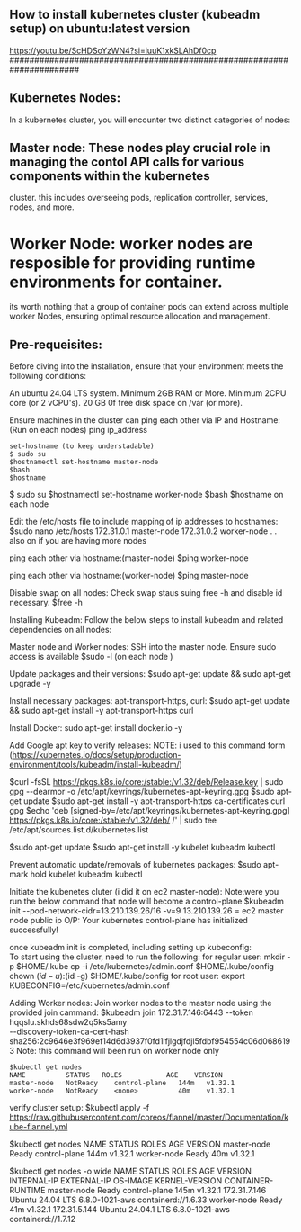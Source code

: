 ## How to install kubernetes cluster (kubeadm setup) on ubuntu:latest version
https://youtu.be/ScHDSoYzWN4?si=iuuK1xkSLAhDf0cp
######################################################################

## Kubernetes Nodes:

In a kubernetes cluster, you will encounter two distinct categories of nodes:

## Master node: These nodes play crucial role in managing the contol API calls for various components within the kubernetes

cluster. this includes overseeing pods, replication controller, services, nodes, and more. 

# Worker Node: worker nodes are resposible for providing runtime environments for container. 
its worth nothing that a group of container pods can extend across multiple worker Nodes, ensuring optimal resource allocation and management.

## Pre-requeisites:
Before diving into the installation, ensure that your environment meets the following conditions:

An ubuntu 24.04 LTS system.
Minimum 2GB RAM or More.
Minimum 2CPU core (or 2 vCPU's).
20 GB 0f free disk space on /var (or more).

Ensure machines in the cluster can ping each other via IP and Hostname: (Run on each nodes)
ping ip_address
```
set-hostname (to keep understadable)
$ sudo su 
$hostnamectl set-hostname master-node
$bash
$hostname 
```
$ sudo su 
$hostnamectl set-hostname worker-node
$bash
$hostname 
on each node 

Edit the /etc/hosts file  to include mapping of ip addresses to hostnames:
$sudo nano /etc/hosts 
172.31.0.1 master-node
172.31.0.2 worker-node
.
.
also on if you are having more nodes

ping each other via hostname:(master-node)
$ping worker-node

ping each other via hostname:(worker-node)
$ping master-node

Disable swap on all nodes:
Check swap staus suing free -h and disable id necessary.
$free -h

Installing Kubeadm:
Follow the below steps to install kubeadm and related dependencies on all nodes:

Master node and Worker nodes:
SSH into the master node.
Ensure sudo access is available
$sudo -l  (on each node )

Update packages and their versions:
$sudo apt-get update && sudo apt-get upgrade -y 

Install necessary packages: apt-transport-https, curl:
$sudo apt-get update && sudo apt-get install -y apt-transport-https curl 

Install Docker:
sudo apt-get install docker.io -y

Add Google apt key to verify releases:
NOTE: i used to this command form (https://kubernetes.io/docs/setup/production-environment/tools/kubeadm/install-kubeadm/)

$curl -fsSL https://pkgs.k8s.io/core:/stable:/v1.32/deb/Release.key | sudo gpg --dearmor -o /etc/apt/keyrings/kubernetes-apt-keyring.gpg
$sudo apt-get update
$sudo apt-get install -y apt-transport-https ca-certificates curl gpg
$echo 'deb [signed-by=/etc/apt/keyrings/kubernetes-apt-keyring.gpg] https://pkgs.k8s.io/core:/stable:/v1.32/deb/ /' | sudo tee /etc/apt/sources.list.d/kubernetes.list

$sudo apt-get update
$sudo apt-get install -y kubelet kubeadm kubectl

Prevent automatic update/removals of kubernetes packages:
$sudo apt-mark hold kubelet kubeadm kubectl


Initiate the kubenetes cluter (i did it on ec2 master-node):
Note:were you run the below command that node will become a control-plane 
$kubeadm init --pod-network-cidr=13.210.139.26/16 -v=9
13.210.139.26 = ec2 master node public ip
 O/P: Your kubernetes control-plane has initialized successfully!
	
once kubeadm init is completed, including setting up kubeconfig:	
To start using the cluster, need to run the following:
for regular user:
	mkdir -p $HOME/.kube
	cp -i /etc/kubernetes/admin.conf $HOME/.kube/config
	chown $(id -u):$(id -g) $HOME/.kube/config
for root user:
	export KUBECONFIG=/etc/kubernetes/admin.conf

Adding Worker nodes:
Join worker nodes to the master node using the provided join cammand:
$kubeadm join 172.31.7.146:6443 --token hqqslu.skhds68sdw2q5ks5amy \
        --discovery-token-ca-cert-hash sha256:2c9646e3f969ef14d6d3937f0fd1lfjlgdjfdjl5fdbf954554c06d0686193
Note: this command will been run on worker node only 
```
$kubectl get nodes 
NAME          STATUS   ROLES           AGE    VERSION
master-node   NotReady    control-plane   144m   v1.32.1
worker-node   NotReady    <none>          40m    v1.32.1
```
verify cluster setup:
$kubectl apply -f https://raw.githubusercontent.com/coreos/flannel/master/Documentation/kube-flannel.yml

$kubectl get nodes 
NAME          STATUS   ROLES           AGE    VERSION
master-node   Ready    control-plane   144m   v1.32.1
worker-node   Ready    <none>          40m    v1.32.1

$kubectl get nodes -o wide 
NAME          STATUS   ROLES           AGE    VERSION   INTERNAL-IP    EXTERNAL-IP   OS-IMAGE             KERNEL-VERSION   CONTAINER-RUNTIME
master-node   Ready    control-plane   145m   v1.32.1   172.31.7.146   <none>        Ubuntu 24.04 LTS     6.8.0-1021-aws   containerd://1.6.33
worker-node   Ready    <none>          41m    v1.32.1   172.31.5.144   <none>        Ubuntu 24.04.1 LTS   6.8.0-1021-aws   containerd://1.7.12
